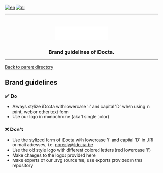 [![en](https://img.shields.io/badge/lang-en-red.svg)](https://github.com/iDocta/brand-guide/blob/main/dos_and_donts/README.md)
[![nl](https://img.shields.io/badge/lang-nl-green.svg)](https://github.com/iDocta/brand-guide/blob/main/dos_and_donts/README.nl.md)

---

<h1 align="center">
    <a href="https://www.idocta.be">    
        <picture>
            <source media="(prefers-color-scheme: dark)" srcset="https://raw.githubusercontent.com/iDocta/brand-guide/main/logo/source/light.svg">
            <source media="(prefers-color-scheme: light)" srcset="https://raw.githubusercontent.com/iDocta/brand-guide/main/logo/source/dark.svg">
            <img width="175px" alt="Shows a black logo in light color mode and a white one in dark color mode." src="https://raw.githubusercontent.com/iDocta/brand-guide/main/logo/source/light.svg">
        </picture>
    </a> 
</h1>
 
<h3 align="center">Brand guidelines of iDocta.</h3>

---

[Back to parent directory](../README.md)

## Brand guidelines

### :white_check_mark: Do

- Always stylize iDocta with lowercase 'i' and capital 'D' when using in print, web or other text form
- Use our logo in monochrome (aka 1 single color)

### :x: Don't

- Use the stylized form of iDocta with lowercase 'i' and capital 'D' in URI or mail adresses, f.e. noreply@idocta.be
- Use the old style logo with different colored letters (red lowercase 'i')
- Make changes to the logos provided here
- Make exports of our .svg source file, use exports provided in this repository